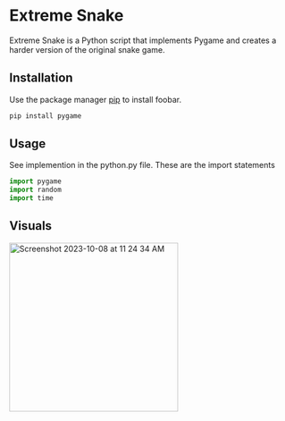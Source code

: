 # Extreme Snake    

Extreme Snake is a Python script that implements Pygame and creates a harder version of the original snake game.

## Installation

Use the package manager [pip](https://pip.pypa.io/en/stable/) to install foobar.

```bash
pip install pygame
```

## Usage
See implemention in the python.py file. These are the import statements
```python
import pygame
import random
import time
```
## Visuals
<img width="302" alt="Screenshot 2023-10-08 at 11 24 34 AM" src="https://github.com/manasvohal/pythonProjects/assets/80433141/95b37252-4526-4d7f-b363-356402066eca">
